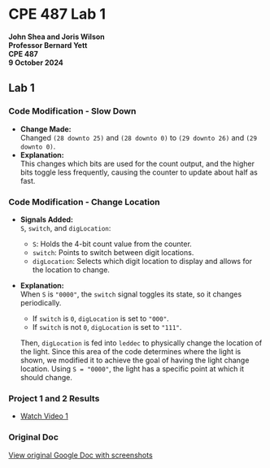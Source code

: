 # CPE 487 Lab 1

**John Shea and Joris Wilson**  
**Professor Bernard Yett**  
**CPE 487**  
**9 October 2024**

## Lab 1

### Code Modification - Slow Down
- **Change Made:**  
  Changed `(28 downto 25)` and `(28 downto 0)` to `(29 downto 26)` and `(29 downto 0)`.  
- **Explanation:**  
  This changes which bits are used for the count output, and the higher bits toggle less frequently, causing the counter to update about half as fast.

### Code Modification - Change Location
- **Signals Added:**  
  `S`, `switch`, and `digLocation`:
  - `S`: Holds the 4-bit count value from the counter.
  - `switch`: Points to switch between digit locations.
  - `digLocation`: Selects which digit location to display and allows for the location to change.

- **Explanation:**  
  When `S` is `"0000"`, the `switch` signal toggles its state, so it changes periodically.  
  - If `switch` is `0`, `digLocation` is set to `"000"`.  
  - If `switch` is not `0`, `digLocation` is set to `"111"`.  

  Then, `digLocation` is fed into `leddec` to physically change the location of the light. Since this area of the code determines where the light is shown, we modified it to achieve the goal of having the light change location. Using `S = "0000"`, the light has a specific point at which it should change.

### Project 1 and 2 Results
- [Watch Video 1](https://youtu.be/FjeI1ry-u2o)  

### Original Doc
[View original Google Doc with screenshots](https://docs.google.com/document/d/15u6aP7bKSd4b3Bs8m51_CgoYatVP3ajUtaIMakQf3N4/edit?usp=sharing)
